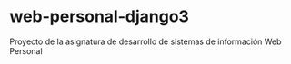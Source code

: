# web-personal-django3
Proyecto de la asignatura de desarrollo de sistemas de información Web Personal
